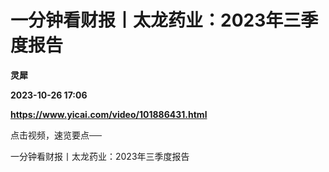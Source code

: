 # 一分钟看财报丨太龙药业：2023年三季度报告
**灵犀**

**2023-10-26 17:06**

**https://www.yicai.com/video/101886431.html**

点击视频，速览要点──

一分钟看财报丨太龙药业：2023年三季度报告